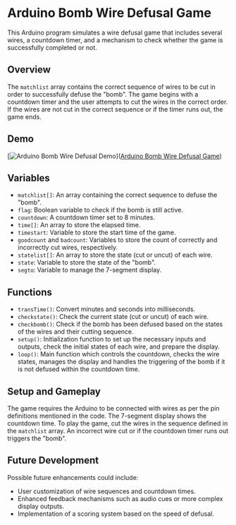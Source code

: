 # Arduino Bomb Wire Defusal Game

This Arduino program simulates a wire defusal game that includes several wires, a countdown timer, and a mechanism to check whether the game is successfully completed or not.

## Overview

The `matchlist` array contains the correct sequence of wires to be cut in order to successfully defuse the "bomb". The game begins with a countdown timer and the user attempts to cut the wires in the correct order. If the wires are not cut in the correct sequence or if the timer runs out, the game ends.

## Demo
[![Arduino Bomb Wire Defusal Demo](http://img.youtube.com/vi/YOUTUBE_VIDEO_ID_HERE/0.jpg)]([Arduino Bomb Wire Defusal Game](https://youtu.be/PTh7J8gH7MI))

## Variables

- `matchlist[]`: An array containing the correct sequence to defuse the "bomb".
- `flag`: Boolean variable to check if the bomb is still active.
- `countdown`: A countdown timer set to 8 minutes.
- `time[]`: An array to store the elapsed time.
- `timestart`: Variable to store the start time of the game.
- `goodcount` and `badcount`: Variables to store the count of correctly and incorrectly cut wires, respectively.
- `statelist[]`: An array to store the state (cut or uncut) of each wire.
- `state`: Variable to store the state of the "bomb".
- `segto`: Variable to manage the 7-segment display.

## Functions

- `transTime()`: Convert minutes and seconds into milliseconds.
- `checkstate()`: Check the current state (cut or uncut) of each wire.
- `checkbomb()`: Check if the bomb has been defused based on the states of the wires and their cutting sequence.
- `setup()`: Initialization function to set up the necessary inputs and outputs, check the initial states of each wire, and prepare the display.
- `loop()`: Main function which controls the countdown, checks the wire states, manages the display and handles the triggering of the bomb if it is not defused within the countdown time.

## Setup and Gameplay

The game requires the Arduino to be connected with wires as per the pin definitions mentioned in the code. The 7-segment display shows the countdown time. To play the game, cut the wires in the sequence defined in the `matchlist` array. An incorrect wire cut or if the countdown timer runs out triggers the "bomb".

## Future Development

Possible future enhancements could include:
- User customization of wire sequences and countdown times.
- Enhanced feedback mechanisms such as audio cues or more complex display outputs.
- Implementation of a scoring system based on the speed of defusal.

